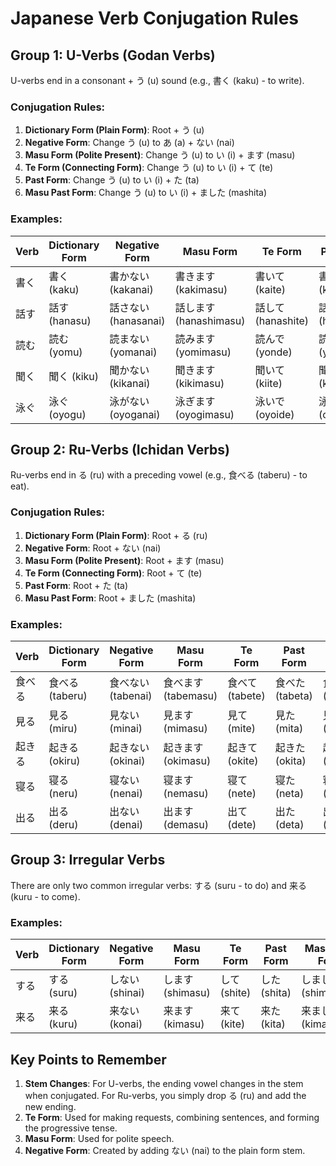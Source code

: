 # Japanese Verb Conjugation Rules

## Group 1: U-Verbs (Godan Verbs)
U-verbs end in a consonant + う (u) sound (e.g., 書く (kaku) - to write).

### Conjugation Rules:
1. **Dictionary Form (Plain Form)**: Root + う (u)
2. **Negative Form**: Change う (u) to あ (a) + ない (nai)
3. **Masu Form (Polite Present)**: Change う (u) to い (i) + ます (masu)
4. **Te Form (Connecting Form)**: Change う (u) to い (i) + て (te)
5. **Past Form**: Change う (u) to い (i) + た (ta)
6. **Masu Past Form**: Change う (u) to い (i) + ました (mashita)

### Examples:
| Verb   | Dictionary Form          | Negative Form          | Masu Form             | Te Form             | Past Form            | Masu Past Form            |
|--------|--------------------------|------------------------|-----------------------|---------------------|----------------------|---------------------------|
| 書く   | 書く (kaku)              | 書かない (kakanai)     | 書きます (kakimasu)   | 書いて (kaite)      | 書いた (kaita)       | 書きました (kakimashita)  |
| 話す   | 話す (hanasu)            | 話さない (hanasanai)   | 話します (hanashimasu)| 話して (hanashite)  | 話した (hanashita)   | 話しました (hanashimashita)|
| 読む   | 読む (yomu)              | 読まない (yomanai)     | 読みます (yomimasu)   | 読んで (yonde)      | 読んだ (yonda)       | 読みました (yomimashita)  |
| 聞く   | 聞く (kiku)              | 聞かない (kikanai)     | 聞きます (kikimasu)   | 聞いて (kiite)      | 聞いた (kiita)       | 聞きました (kikimashita)  |
| 泳ぐ   | 泳ぐ (oyogu)             | 泳がない (oyoganai)    | 泳ぎます (oyogimasu)  | 泳いで (oyoide)     | 泳いだ (oyoida)      | 泳ぎました (oyogimashita) |

## Group 2: Ru-Verbs (Ichidan Verbs)
Ru-verbs end in る (ru) with a preceding vowel (e.g., 食べる (taberu) - to eat).

### Conjugation Rules:
1. **Dictionary Form (Plain Form)**: Root + る (ru)
2. **Negative Form**: Root + ない (nai)
3. **Masu Form (Polite Present)**: Root + ます (masu)
4. **Te Form (Connecting Form)**: Root + て (te)
5. **Past Form**: Root + た (ta)
6. **Masu Past Form**: Root + ました (mashita)

### Examples:
| Verb   | Dictionary Form           | Negative Form          | Masu Form             | Te Form            | Past Form           | Masu Past Form           |
|--------|---------------------------|------------------------|-----------------------|--------------------|---------------------|--------------------------|
| 食べる  | 食べる (taberu)           | 食べない (tabenai)     | 食べます (tabemasu)   | 食べて (tabete)    | 食べた (tabeta)     | 食べました (tabemashita)  |
| 見る   | 見る (miru)               | 見ない (minai)         | 見ます (mimasu)       | 見て (mite)        | 見た (mita)         | 見ました (mimashita)      |
| 起きる  | 起きる (okiru)            | 起きない (okinai)      | 起きます (okimasu)    | 起きて (okite)     | 起きた (okita)      | 起きました (okimashita)   |
| 寝る   | 寝る (neru)               | 寝ない (nenai)         | 寝ます (nemasu)       | 寝て (nete)        | 寝た (neta)         | 寝ました (nemashita)      |
| 出る   | 出る (deru)               | 出ない (denai)         | 出ます (demasu)       | 出て (dete)        | 出た (deta)         | 出ました (demashita)      |

## Group 3: Irregular Verbs
There are only two common irregular verbs: する (suru - to do) and 来る (kuru - to come).

### Examples:
| Verb   | Dictionary Form          | Negative Form           | Masu Form             | Te Form             | Past Form            | Masu Past Form            |
|--------|--------------------------|-------------------------|-----------------------|---------------------|----------------------|---------------------------|
| する   | する (suru)              | しない (shinai)         | します (shimasu)      | して (shite)        | した (shita)         | しました (shimashita)      |
| 来る   | 来る (kuru)              | 来ない (konai)          | 来ます (kimasu)       | 来て (kite)         | 来た (kita)          | 来ました (kimashita)       |

## Key Points to Remember
1. **Stem Changes**: For U-verbs, the ending vowel changes in the stem when conjugated. For Ru-verbs, you simply drop る (ru) and add the new ending.
2. **Te Form**: Used for making requests, combining sentences, and forming the progressive tense.
3. **Masu Form**: Used for polite speech.
4. **Negative Form**: Created by adding ない (nai) to the plain form stem.
